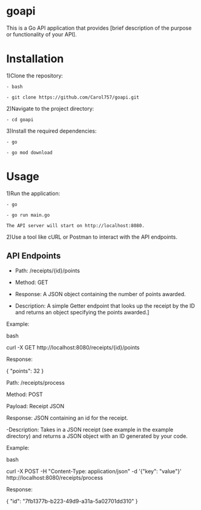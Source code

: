 # goapi

This is a Go API application that provides [brief description of the purpose or functionality of your API].

Installation
============= 

1)Clone the repository:

    - bash

    - git clone https://github.com/Carol757/goapi.git

2)Navigate to the project directory:

    - cd goapi

3)Install the required dependencies:

    - go

    - go mod download

Usage
============= 

1)Run the application:

    - go

    - go run main.go

    The API server will start on http://localhost:8080.


2)Use a tool like cURL or Postman to interact with the API endpoints.

API Endpoints
---------------

- Path: /receipts/{id}/points

- Method: GET

- Response: A JSON object containing the number of points awarded.

- Description: A simple Getter endpoint that looks up the receipt by the ID and returns an object specifying the points awarded.]

Example:

bash

curl -X GET http://localhost:8080/receipts/{id}/points

Response:

{ "points": 32 }


Path: /receipts/process

Method: POST

Payload: Receipt JSON

Response: JSON containing an id for the receipt.

-Description: Takes in a JSON receipt (see example in the example directory) and returns a JSON object with an ID generated by your code.

Example:

bash

curl -X POST -H "Content-Type: application/json" -d '{"key": "value"}' http://localhost:8080/receipts/process

Response:

{ "id": "7fb1377b-b223-49d9-a31a-5a02701dd310" }
